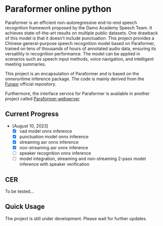 # Paraformer online python

Paraformer is an efficient non-autoregressive end-to-end speech recognition framework proposed by the Damo Academy Speech Team. It achieves state-of-the-art results on multiple public datasets. One drawback of this model is that it doesn't include punctuation.
This project provides a Chinese general-purpose speech recognition model based on Paraformer, trained on tens of thousands of hours of annotated audio data, ensuring its versatility in recognition performance.
The model can be applied in scenarios such as speech input methods, voice navigation, and intelligent meeting summaries.

This project is an encapsulation of Paraformer and is based on the onnxruntime inference package. The code is mainly derived from the [Funasr](https://github.com/alibaba-damo-academy/FunASR) official repository.

Furthermore, the interface service for Paraformer is available in another project called [Paraformer-webserver](https://github.com/lovemefan/Paraformer-webserver).

## Current Progress
* [August 10, 2023] 
  * [x] vad model onnx inference
  * [x] punctuation model onnx inference
  * [x] streaming asr onnx inference
  * [x] non-streaming asr onnx inference
  * [ ] speaker recognition onnx inference
  * [ ] model integration, streaming and non-streaming 2-pass model inference with speaker verification

## CER
To be tested...

## Quick Usage
The project is still under development. Please wait for further updates.
